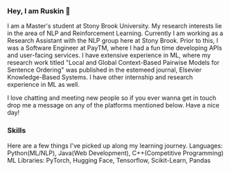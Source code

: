 ### Hey, I am Ruskin 👋
I am a Master's student at Stony Brook University. My research interests lie in the area of NLP and Reinforcement Learning. Currently I am working as a Research Assistant with the NLP group here at Stony Brook. Prior to this, I was a Software Engineer at PayTM, where I had a fun time developing APIs and user-facing services. I have extensive experience in ML, where my research work titled "Local and Global Context-Based Pairwise Models for Sentence Ordering" was published in the estemeed journal, Elsevier Knowledge-Based Systems. I have other internship and research experience in ML as well.

I love chatting and meeting new people so if you ever wanna get in touch drop me a message on any of the platforms mentioned below. Have a nice day!

### Skills 
Here are a few things I've picked up along my learning journey.
Languages: Python(ML/NLP), Java(Web Development), C++(Competitive Programming)
ML Libraries: PyTorch, Hugging Face, Tensorflow, Scikit-Learn, Pandas 


<!--
**RuskinManku/RuskinManku** is a ✨ _special_ ✨ repository because its `README.md` (this file) appears on your GitHub profile.

Here are some ideas to get you started:

- 🔭 I’m currently working on ...
- 🌱 I’m currently learning ...
- 👯 I’m looking to collaborate on ...
- 🤔 I’m looking for help with ...
- 💬 Ask me about ...
- 📫 How to reach me: ...
- 😄 Pronouns: ...
- ⚡ Fun fact: ...
-->
